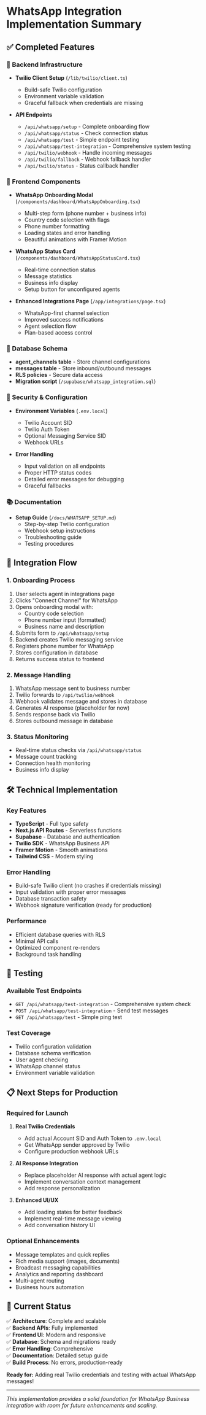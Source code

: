 # WhatsApp Integration Implementation Summary

## ✅ Completed Features

### 🔧 Backend Infrastructure
- **Twilio Client Setup** (`/lib/twilio/client.ts`)
  - Build-safe Twilio configuration
  - Environment variable validation
  - Graceful fallback when credentials are missing

- **API Endpoints**
  - `/api/whatsapp/setup` - Complete onboarding flow
  - `/api/whatsapp/status` - Check connection status
  - `/api/whatsapp/test` - Simple endpoint testing
  - `/api/whatsapp/test-integration` - Comprehensive system testing
  - `/api/twilio/webhook` - Handle incoming messages
  - `/api/twilio/fallback` - Webhook fallback handler
  - `/api/twilio/status` - Status callback handler

### 🎨 Frontend Components
- **WhatsApp Onboarding Modal** (`/components/dashboard/WhatsAppOnboarding.tsx`)
  - Multi-step form (phone number + business info)
  - Country code selection with flags
  - Phone number formatting
  - Loading states and error handling
  - Beautiful animations with Framer Motion

- **WhatsApp Status Card** (`/components/dashboard/WhatsAppStatusCard.tsx`)
  - Real-time connection status
  - Message statistics
  - Business info display
  - Setup button for unconfigured agents

- **Enhanced Integrations Page** (`/app/integrations/page.tsx`)
  - WhatsApp-first channel selection
  - Improved success notifications
  - Agent selection flow
  - Plan-based access control

### 💾 Database Schema
- **agent_channels table** - Store channel configurations
- **messages table** - Store inbound/outbound messages
- **RLS policies** - Secure data access
- **Migration script** (`/supabase/whatsapp_integration.sql`)

### 🔐 Security & Configuration
- **Environment Variables** (`.env.local`)
  - Twilio Account SID
  - Twilio Auth Token
  - Optional Messaging Service SID
  - Webhook URLs

- **Error Handling**
  - Input validation on all endpoints
  - Proper HTTP status codes
  - Detailed error messages for debugging
  - Graceful fallbacks

### 📚 Documentation
- **Setup Guide** (`/docs/WHATSAPP_SETUP.md`)
  - Step-by-step Twilio configuration
  - Webhook setup instructions
  - Troubleshooting guide
  - Testing procedures

## 🚀 Integration Flow

### 1. Onboarding Process
1. User selects agent in integrations page
2. Clicks "Connect Channel" for WhatsApp
3. Opens onboarding modal with:
   - Country code selection
   - Phone number input (formatted)
   - Business name and description
4. Submits form to `/api/whatsapp/setup`
5. Backend creates Twilio messaging service
6. Registers phone number for WhatsApp
7. Stores configuration in database
8. Returns success status to frontend

### 2. Message Handling
1. WhatsApp message sent to business number
2. Twilio forwards to `/api/twilio/webhook`
3. Webhook validates message and stores in database
4. Generates AI response (placeholder for now)
5. Sends response back via Twilio
6. Stores outbound message in database

### 3. Status Monitoring
- Real-time status checks via `/api/whatsapp/status`
- Message count tracking
- Connection health monitoring
- Business info display

## 🛠 Technical Implementation

### Key Features
- **TypeScript** - Full type safety
- **Next.js API Routes** - Serverless functions
- **Supabase** - Database and authentication
- **Twilio SDK** - WhatsApp Business API
- **Framer Motion** - Smooth animations
- **Tailwind CSS** - Modern styling

### Error Handling
- Build-safe Twilio client (no crashes if credentials missing)
- Input validation with proper error messages
- Database transaction safety
- Webhook signature verification (ready for production)

### Performance
- Efficient database queries with RLS
- Minimal API calls
- Optimized component re-renders
- Background task handling

## 🧪 Testing

### Available Test Endpoints
- `GET /api/whatsapp/test-integration` - Comprehensive system check
- `POST /api/whatsapp/test-integration` - Send test messages
- `GET /api/whatsapp/test` - Simple ping test

### Test Coverage
- Twilio configuration validation
- Database schema verification
- User agent checking
- WhatsApp channel status
- Environment variable validation

## 📋 Next Steps for Production

### Required for Launch
1. **Real Twilio Credentials**
   - Add actual Account SID and Auth Token to `.env.local`
   - Get WhatsApp sender approved by Twilio
   - Configure production webhook URLs

2. **AI Response Integration**
   - Replace placeholder AI response with actual agent logic
   - Implement conversation context management
   - Add response personalization

3. **Enhanced UI/UX**
   - Add loading states for better feedback
   - Implement real-time message viewing
   - Add conversation history UI

### Optional Enhancements
- Message templates and quick replies
- Rich media support (images, documents)
- Broadcast messaging capabilities
- Analytics and reporting dashboard
- Multi-agent routing
- Business hours automation

## 🎯 Current Status

✅ **Architecture**: Complete and scalable  
✅ **Backend APIs**: Fully implemented  
✅ **Frontend UI**: Modern and responsive  
✅ **Database**: Schema and migrations ready  
✅ **Error Handling**: Comprehensive  
✅ **Documentation**: Detailed setup guide  
✅ **Build Process**: No errors, production-ready  

**Ready for:** Adding real Twilio credentials and testing with actual WhatsApp messages!

---

*This implementation provides a solid foundation for WhatsApp Business integration with room for future enhancements and scaling.*
